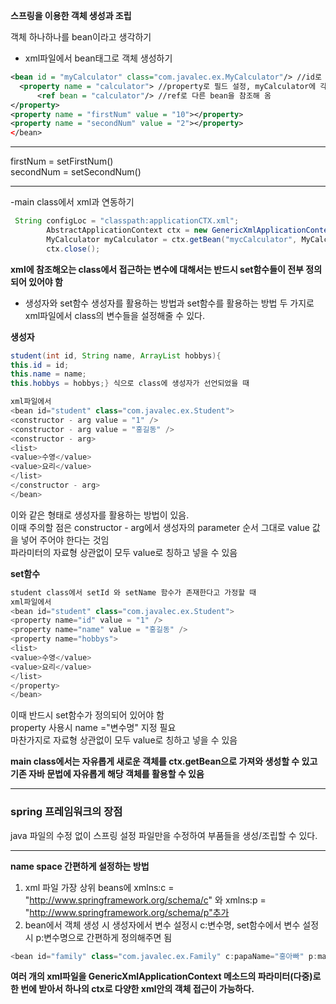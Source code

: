 **스프링을 이용한 객체 생성과 조립**           

객체 하나하나를 bean이라고 생각하기      
- xml파일에서 bean태그로 객체 생성하기          
```xml 
<bean id = "myCalculator" class="com.javalec.ex.MyCalculator"/> //id로 변수 설정 
  <property name = "calculator"> //property로 필드 설정, myCalculator에 각 필드 setter 다 설정되어 있어야 함 
      <ref bean = "calculator"/> //ref로 다른 bean을 참조해 옴 
</property>
<property name = "firstNum" value = "10"></property>
<property name = "secondNum" value = "2"></property>
</bean>
```
**********
firstNum = setFirstNum()      
secondNum = setSecondNum()
***********

-main class에서 xml과 연동하기 
```java
 String configLoc = "classpath:applicationCTX.xml";
        AbstractApplicationContext ctx = new GenericXmlApplicationContext(configLoc);     //스프링 컨테이너 (IOC) 생성
        MyCalculator myCalculator = ctx.getBean("mycCalculator", MyCalculator.class);     //스프링 컨테이너에서 컴포넌트 가져옴 
        ctx.close(); 
```

**xml에 참조해오는 class에서 접근하는 변수에 대해서는 반드시 set함수들이 전부 정의되어 있어야 함**               

- 생성자와 set함수 
생성자를 활용하는 방법과 set함수를 활용하는 방법 두 가지로 xml파일에서 class의 변수들을 설정해줄 수 있다.    


**생성자**         
```java
student(int id, String name, ArrayList hobbys){
this.id = id;
this.name = name;
this.hobbys = hobbys;} 식으로 class에 생성자가 선언되었을 때 

xml파일에서 
<bean id="student" class="com.javalec.ex.Student">
<constructor - arg value = "1" />
<constructor - arg value = "홍길동" />
<constructor - arg>
<list>
<value>수영</value>
<value>요리</value>
</list>
</constructor - arg>
</bean>
```
이와 같은 형태로 생성자를 활용하는 방법이 있음.           
이때 주의할 점은 constructor - arg에서 생성자의 parameter 순서 그대로 value 값을 넣어 주어야 한다는 것임           
파라미터의 자료형 상관없이 모두 value로 칭하고 넣을 수 있음             

**set함수**      
```java
student class에서 setId 와 setName 함수가 존재한다고 가정할 때 
xml파일에서
<bean id="student" class="com.javalec.ex.Student">
<property name="id" value = "1" />
<property name="name" value = "홍길동" />
<property name="hobbys">
<list>
<value>수영</value>
<value>요리</value>
</list>
</property>
</bean>
```
이때 반드시 set함수가 정의되어 있어야 함               
property 사용시 name ="변수명" 지정 필요         
마찬가지로 자료형 상관없이 모두 value로 칭하고 넣을 수 있음         


**main class에서는 자유롭게 새로운 객체를 ctx.getBean으로 가져와 생성할 수 있고          
기존 자바 문법에 자유롭게 해당 객체를 활용할 수 있음**            


**********************************
### spring 프레임워크의 장점
java 파일의 수정 없이 스프링 설정 파일만을 수정하여 부품들을 생성/조립할 수 있다.
************************************

**name space 간편하게 설정하는 방법**       
1. xml 파일 가장 상위 beans에 xmlns:c = "http://www.springframework.org/schema/c" 와 xmlns:p = "http://www.springframework.org/schema/p"추가
2. bean에서 객체 생성 시 생성자에서 변수 설정시 c:변수명, set함수에서 변수 설정시 p:변수명으로 간편하게 정의해주면 됨 

```java
<bean id="family" class="com.javalec.ex.Family" c:papaName="홍아빠" p:mamiName="홍엄마" /bean>
```

**여러 개의 xml파일을 GenericXmlApplicationContext 메소드의 파라미터(다중)로 한 번에 받아서 하나의 ctx로 다양한 xml안의 객체 접근이 가능하다.**      
